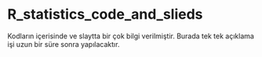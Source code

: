 # R_statistics_code_and_slieds

Kodların içerisinde ve slaytta bir çok bilgi verilmiştir.
Burada tek tek açıklama işi uzun bir süre sonra yapılacaktır.

